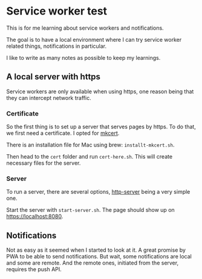 # Service worker test

This is for me learning about service workers and notifications.

The goal is to have a local environment where I can try service worker related things, notifications in particular. 

I like to write as many notes as possible to keep my learnings.

## A local server with https

Service workers are only available when using https, one reason being that they can intercept network traffic.

### Certificate

So the first thing is to set up a server that serves pages by https. To do that, we first need a certificate. I opted for [mkcert](https://github.com/FiloSottile/mkcert#installation).

There is an installation file for Mac using brew: `installt-mkcert.sh`.

Then head to the `cert` folder and run `cert-here.sh`. This will create necessary files for the server.

### Server

To run a server, there are several options, [http-server](https://www.npmjs.com/package/http-server) being a very simple one.

Start the server with `start-server.sh`. The page should show up on [https://localhost:8080](https://localhost:8080).

## Notifications

Not as easy as it seemed when I started to look at it. A great promise by PWA to be able to send notifications. But wait, some notifications are local and some are remote. And the remote ones, initiated from the server, requires the push API. 

